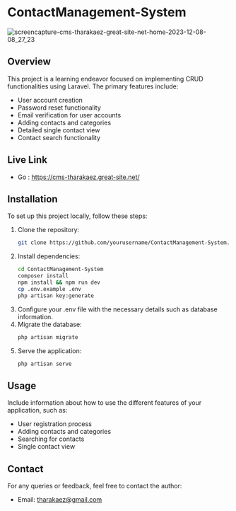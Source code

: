 # ContactManagement-System
![screencapture-cms-tharakaez-great-site-net-home-2023-12-08-08_27_23](https://github.com/Tharakaez/ContactManagement-System/assets/100085288/c8488cfb-4337-4ecd-b5db-98ba862daf8c)

## Overview

This project is a learning endeavor focused on implementing CRUD functionalities using Laravel. The primary features include:
- User account creation
- Password reset functionality
- Email verification for user accounts
- Adding contacts and categories
- Detailed single contact view
- Contact search functionality

## Live Link
- Go : https://cms-tharakaez.great-site.net/

## Installation

To set up this project locally, follow these steps:

1. Clone the repository:
   ```bash
   git clone https://github.com/yourusername/ContactManagement-System.git
   
2. Install dependencies:
    ```bash
    cd ContactManagement-System
    composer install
    npm install && npm run dev
    cp .env.example .env
    php artisan key:generate

3. Configure your .env file with the necessary details such as database information.
4. Migrate the database:
   ```bash
   php artisan migrate
5. Serve the application:
   ```bash
   php artisan serve

## Usage

Include information about how to use the different features of your application, such as:
- User registration process
- Adding contacts and categories
- Searching for contacts
- Single contact view

## Contact

For any queries or feedback, feel free to contact the author:
- Email: tharakaez@gmail.com
